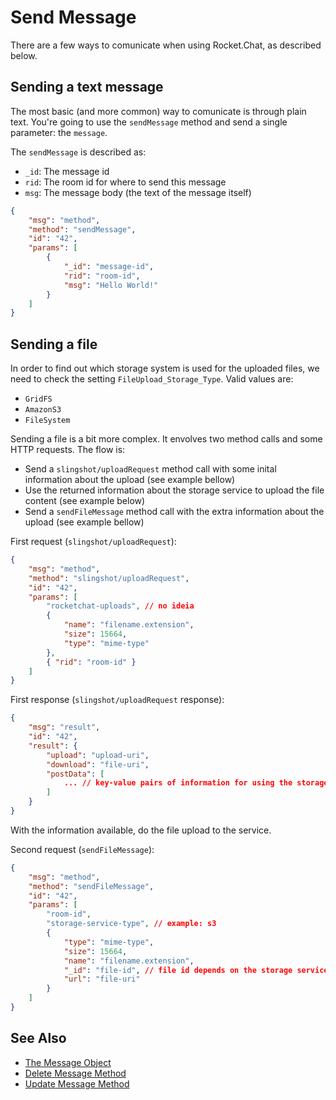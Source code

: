 # Send Message

There are a few ways to comunicate when using Rocket.Chat, as described below.

## Sending a text message

The most basic (and more common) way to comunicate is through plain text. You're going to use the `sendMessage` method and send a single parameter: the `message`.

The `sendMessage` is described as:

- `_id`: The message id
- `rid`: The room id for where to send this message
- `msg`: The message body (the text of the message itself)

```json
{
    "msg": "method",
    "method": "sendMessage",
    "id": "42",
    "params": [
        {
            "_id": "message-id",
            "rid": "room-id",
            "msg": "Hello World!"
        }
    ]
}
```

## Sending a file

In order to find out which storage system is used for the uploaded files, we need to check the setting `FileUpload_Storage_Type`. Valid values are:

- `GridFS`
- `AmazonS3`
- `FileSystem`

Sending a file is a bit more complex. It envolves two method calls and some HTTP requests. The flow is:

- Send a `slingshot/uploadRequest` method call with some inital information about the upload (see example bellow)
- Use the returned information about the storage service to upload the file content (see example below)
- Send a `sendFileMessage` method call with the extra information about the upload (see example bellow)

First request (`slingshot/uploadRequest`):

```json
{
    "msg": "method",
    "method": "slingshot/uploadRequest",
    "id": "42",
    "params": [
        "rocketchat-uploads", // no ideia
        {
            "name": "filename.extension",
            "size": 15664,
            "type": "mime-type"
        },
        { "rid": "room-id" }
    ]
}
```

First response (`slingshot/uploadRequest` response):

```json
{
    "msg": "result",
    "id": "42",
    "result": {
        "upload": "upload-uri",
        "download": "file-uri",
        "postData": [
            ... // key-value pairs of information for using the storage services
        ]
    }
}
```

With the information available, do the file upload to the service.

Second request (`sendFileMessage`):

```json
{
    "msg": "method",
    "method": "sendFileMessage",
    "id": "42",
    "params": [
        "room-id",
        "storage-service-type", // example: s3
        {
            "type": "mime-type",
            "size": 15664,
            "name": "filename.extension",
            "_id": "file-id", // file id depends on the storage service (may be the last element on the file uri)
            "url": "file-uri"
        }
    ]
}
```

## See Also

- [The Message Object][1]
- [Delete Message Method][2]
- [Update Message Method][3]

[1]:../../the-message-object/
[2]:../delete-message/
[3]:../update-message/